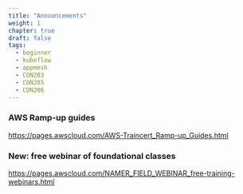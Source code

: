 ```yaml
---
title: "Announcements"
weight: 1
chapter: true
draft: false
tags:
  - beginner
  - kubeflow
  - appmesh
  - CON203
  - CON205
  - CON206
---
```


### AWS Ramp-up guides

https://pages.awscloud.com/AWS-Traincert_Ramp-up_Guides.html

### New: free webinar of foundational classes

https://pages.awscloud.com/NAMER_FIELD_WEBINAR_free-training-webinars.html
